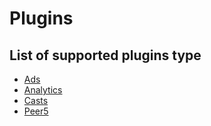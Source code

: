 # Plugins

## List of supported plugins type

- [Ads](/plugins/ads/)
- [Analytics](/plugins/analytics/)
- [Casts](/plugins/casts/)
- [Peer5](/plugins/peer5/)